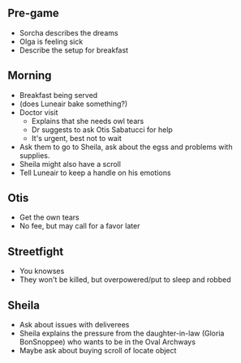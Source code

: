 
## Pre-game

 - Sorcha describes the dreams
 - Olga is feeling sick
 - Describe the setup for breakfast

## Morning

 - Breakfast being served
 - (does Luneair bake something?)
 - Doctor visit
    - Explains that she needs owl tears
    - Dr suggests to ask Otis Sabatucci for help
    - It's urgent, best not to wait
 - Ask them to go to Sheila, ask about the egss and problems with supplies.
 - Sheila might also have a scroll
 - Tell Luneair to keep a handle on his emotions

## Otis

 - Get the own tears
 - No fee, but may call for a favor later
 
## Streetfight

 - You knowses
 - They won't be killed, but overpowered/put to sleep and robbed
 
## Sheila

 - Ask about issues with deliverees 
 - Sheila explains the pressure from the daughter-in-law (Gloria BonSnoppee) who wants to be in the Oval Archways
 - Maybe ask about buying scroll of locate object
